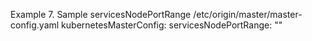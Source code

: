 Example 7. Sample servicesNodePortRange /etc/origin/master/master-config.yaml
kubernetesMasterConfig:
  servicesNodePortRange: ""
